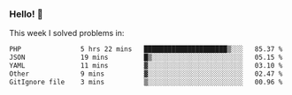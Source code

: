 ### Hello! 👋

This week I solved problems in:

<!--START_SECTION:waka-->

```txt
PHP               5 hrs 22 mins   █████████████████████▒░░░   85.37 %
JSON              19 mins         █▒░░░░░░░░░░░░░░░░░░░░░░░   05.15 %
YAML              11 mins         ▓░░░░░░░░░░░░░░░░░░░░░░░░   03.10 %
Other             9 mins          ▓░░░░░░░░░░░░░░░░░░░░░░░░   02.47 %
GitIgnore file    3 mins          ▒░░░░░░░░░░░░░░░░░░░░░░░░   00.96 %
```

<!--END_SECTION:waka-->
